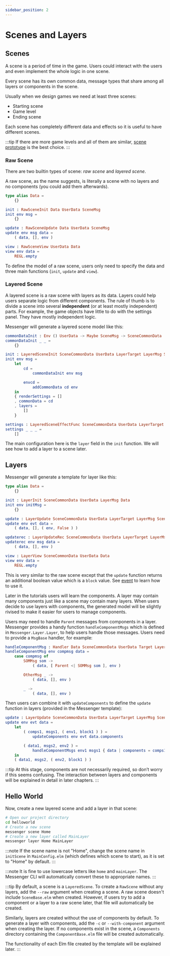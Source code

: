 ```yaml
---
sidebar_position: 2
---
```


# Scenes and Layers

## Scenes

A scene is a period of time in the game. Users could interact with the users and even implement the whole logic in one scene.

Every scene has its own common data, message types that share among all layers or components in the scene.

Usually when we design games we need at least three scenes:

- Starting scene
- Game level
- Ending scene

Each scene has completely different data and effects so it is useful to have different scenes.

:::tip
If there are more game levels and all of them are similar, [scene prototype](../sproto) is the best choice.
:::

### Raw Scene

There are two builtin types of scene: _raw scene_ and _layered scene_.

A raw scene, as the name suggests, is literally a scene with no layers and no components (you could add them afterwards).

```elm
type alias Data =
    {}

init : RawSceneInit Data UserData SceneMsg
init env msg =
    {}

update : RawSceneUpdate Data UserData SceneMsg
update env msg data =
    ( data, [], env )

view : RawSceneView UserData Data
view env data =
    REGL.empty
```

To define the model of a raw scene, users only need to specify the data and three main functions (`init`, `update` and `view`).

### Layered Scene

A layered scene is a raw scene with layers as its data. Layers could help users separate logic from different components.
The rule of thumb is to divide a scene into several **independent** (or at least mostly independent) parts. For example, the game objects have little to do with the settings panel. They have mostly independent logic.

Messenger will generate a layered scene model like this:

```elm
commonDataInit : Env () UserData -> Maybe SceneMsg -> SceneCommonData
commonDataInit _ _ =
    {}

init : LayeredSceneInit SceneCommonData UserData LayerTarget LayerMsg SceneMsg
init env msg =
    let
        cd =
            commonDataInit env msg

        envcd =
            addCommonData cd env
    in
    { renderSettings = []
    , commonData = cd
    , layers =
        []
    }

settings : LayeredSceneEffectFunc SceneCommonData UserData LayerTarget LayerMsg SceneMsg
settings _ _ _ =
    []
```

The main configuration here is the `layer` field in the `init` function. We will see how to add a layer to a scene later.

## Layers

Messenger will generate a template for layer like this:

```elm
type alias Data =
    {}

init : LayerInit SceneCommonData UserData LayerMsg Data
init env initMsg =
    {}

update : LayerUpdate SceneCommonData UserData LayerTarget LayerMsg SceneMsg Data
update env evt data =
    ( data, [], ( env, False ) )

updaterec : LayerUpdateRec SceneCommonData UserData LayerTarget LayerMsg SceneMsg Data
updaterec env msg data =
    ( data, [], env )

view : LayerView SceneCommonData UserData Data
view env data =
    REGL.empty
```

This is very similar to the raw scene except that the `update` function returns an additional boolean value which is a `block` value.
See [event](../event) to learn how to use it.

Later in the tutorials users will learn the components. A layer may contain many components just like a scene may contain many layers. When users decide to use layers with components, the generated model will be slightly rivised to make it easier for users to manage components.

Users may need to handle `Parent` messages from components in a layer. Messenger provides a handy function `handleComponentMsgs` which is defined in `Messenger.Layer.Layer`, to help users handle those messages. Users need to provide a `MsgBase` handler, for example:

```elm
handleComponentMsg : Handler Data SceneCommonData UserData Target LayerMsg SceneMsg ComponentMsg
handleComponentMsg env compmsg data =
    case compmsg of
        SOMMsg som ->
            ( data, [ Parent <| SOMMsg som ], env )

        OtherMsg _ ->
            ( data, [], env )

        _ ->
            ( data, [], env )
```

Then users can combine it with `updateComponents` to define the `update` function in layers (provided in the Messenger template):

```elm
update : LayerUpdate SceneCommonData UserData LayerTarget LayerMsg SceneMsg Data
update env evt data =
    let
        ( comps1, msgs1, ( env1, block1 ) ) =
            updateComponents env evt data.components

        ( data1, msgs2, env2 ) =
            handleComponentMsgs env1 msgs1 { data | components = comps1 } [] handleComponentMsg
    in
    ( data1, msgs2, ( env2, block1 ) )
```
:::tip
At this stage, components are not necessarily required, so don’t worry if this seems confusing. The interaction between layers and components will be explained in detail in later chapters.
:::

## Hello World

Now, create a new layered scene and add a layer in that scene:

```bash
# Open our project directory
cd helloworld
# Create a new scene
messenger scene Home
# Create a new layer called MainLayer
messenger layer Home MainLayer
```

:::note
If the scene name is not "Home", change the scene name in `initScene` in `MainConfig.elm` (which defines which scene to start), as it is set to "Home" by default.
:::

:::note
It is fine to use lowercase letters like `home` and `mainLayer`. The Messenger CLI will automatically convert these to appropriate names.
:::

:::tip
By default, a scene is a `LayeredScene`. To create a `RawScene` without any layers, add the `--raw` argument when creating a scene. A raw scene doesn't include `SceneBase.elm` when created. However, if users try to add a component or a layer to a raw scene later, that file will automatically be created.

Similarly, layers are created without the use of components by default. To generate a layer with components, add the `-c` or `--with-component` argument when creating the layer.  If no components exist in the scene, a `Components` directory containing the `ComponentBase.elm` file will be created automatically.

The functionality of each Elm file created by the template will be explained later.
:::
